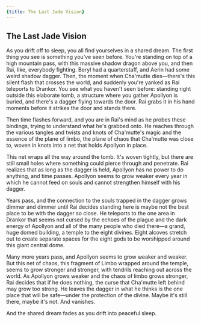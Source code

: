 ```yaml
---
{title: The Last Jade Vision}
---
```

## The Last Jade Vision

As you drift off to sleep, you all find yourselves in a shared dream. The first thing you see is something you've seen before. You're standing on top of a high mountain pass, with this massive shadow dragon above you, and then Rai, like, everybody fighting. Beryl had a quarterstaff, and Aerin had some weird shadow dagger. Then, the moment when Cha'mutte dies—there's this silent flash that crosses the world, and suddenly you're yanked as Rai teleports to Drankor. You see what you haven't seen before: standing right outside this elaborate tomb, a structure where you gather Apollyon is buried, and there's a dagger flying towards the door. Rai grabs it in his hand moments before it strikes the door and stands there. 

Then time flashes forward, and you are in Rai's mind as he probes these bindings, trying to understand what he's grabbed onto. He reaches through the various tangles and twists and knots of Cha'mutte's magic and the essence of the plane of limbo, the plane of chaos that Cha'mutte was close to, woven in knots into a net that holds Apollyon in place.

This net wraps all the way around the tomb. It's woven tightly, but there are still small holes where something could pierce through and penetrate. Rai realizes that as long as the dagger is held, Apollyon has no power to do anything, and time passes. Apollyon seems to grow weaker every year in which he cannot feed on souls and cannot strengthen himself with his dagger.

Years pass, and the connection to the souls trapped in the dagger grows dimmer and dimmer until Rai decides standing here is maybe not the best place to be with the dagger so close. He teleports to the one area in Drankor that seems not cursed by the echoes of the plague and the dark energy of Apollyon and all of the many people who died there—a grand, huge domed building, a temple to the eight divines. Eight alcoves stretch out to create separate spaces for the eight gods to be worshipped around this giant central dome.

Many more years pass, and Apollyon seems to grow weaker and weaker. But this net of chaos, this fragment of Limbo wrapped around the temple, seems to grow stronger and stronger, with tendrils reaching out across the world. As Apollyon grows weaker and the chaos of limbo grows stronger, Rai decides that if he does nothing, the curse that Cha'mutte left behind may grow too strong. He leaves the dagger in what he thinks is the one place that will be safe—under the protection of the divine. Maybe it's still there, maybe it's not. And vanishes.

And the shared dream fades as you drift into peaceful sleep.